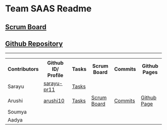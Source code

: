 # Team SAAS Readme
## [Scrum Board](https://github.com/sarayu-pr11/saas/projects/1)
## [Github Repository](https://github.com/sarayu-pr11/saas)

***
<table id="readmeinformation">

<tr>
<th>Contributors</th>
<th>Github ID/ Profile</th>
<th>Tasks</th>
<th>Scrum Board</th>
<th>Commits</th>
<th>Github Pages</th>
</tr>

<tr>
<td>Sarayu</td>
<td>
<a href="https://github.com/sarayu-pr11" target="_blank">sarayu-pr11</a>
</td>
<td>
<a href="" target="_blank">Tasks</a>
</td>
<td>
<td>
</td>
<td>
</td>
</tr>

<tr>
<td>Arushi</td>
<td>
  <a href="https://github.com/arushi10" target="_blank">arushi10</a>
</td>
<td>
<a href="https://github.com/sarayu-pr11/saas/issues?q=is%3Aopen+assignee%3A%40me" target="_blank">Tasks</a>
</td>
<td>
  <a href="https://github.com/sarayu-pr11/saas/projects/1" target="_blank">Scrum Board</a>
</td>
<td>
  <a href="https://github.com/sarayu-pr11/saas/commits?author=arushi10" target="_blank">Commits</a>
</td>
<td>
  <a href="https://arushi10.github.io/individual/" target="_blank">Github Page</a>
</td>

</tr>
<tr>
<td>Soumya</td>
<td>
</td>
<td>
</td>
<td>
</td>
<td>

<td></td>
</tr>

<tr>
<td>Aadya</td>
<td>
</td>
<td>
</td>
<td>
</td>
<td>
  </td>
<td>
  </td>

